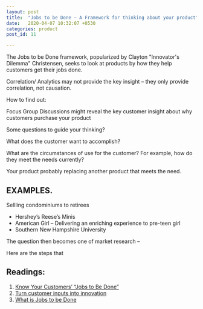 ```yaml
---
layout: post
title:  "Jobs to be Done – A Framework for thinking about your product"
date:   2020-04-07 10:32:07 +0530
categories: product
post_id: 11

---
```


The Jobs to be Done framework, popularized by Clayton "Innovator's Dilemma" Christensen, seeks to look at products by how they help customers get their jobs done.

Correlation/ Analytics may not provide the key insight – they only provide correlation, not causation.  

How to find out:  

Focus Group Discussions might reveal the key customer insight about why customers purchase your product  

Some questions to guide your thinking?  

What does the customer want to accomplish?  

What are the circumstances of use for the customer? For example, how do they meet the needs currently?  

Your product probably replacing another product that meets the need.  

## EXAMPLES. 

Sellling condominiums to retirees  
- Hershey’s Reese’s Minis  
- American Girl – Delivering an enriching experience to pre-teen girl  
- Southern New Hampshire University  

The question then becomes one of market research –  

Here are the steps that  
## Readings:  

1. [Know Your Customers’ “Jobs to Be Done”](https://hbr.org/2016/09/know-your-customers-jobs-to-be-done)
2. [Turn customer inputs into innovation](https://hbr.org/2002/01/turn-customer-input-into-innovation)
3. [What is Jobs to be Done](https://jtbd.info/2-what-is-jobs-to-be-done-jtbd-796b82081cca)
